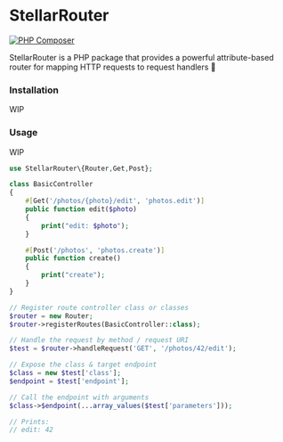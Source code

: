 # StellarRouter
[![PHP Composer](https://github.com/libra-php/stellar-router/actions/workflows/php.yml/badge.svg?branch=main)](https://github.com/libra-php/stellar-router/actions/workflows/php.yml)

StellarRouter is a PHP package that provides a powerful attribute-based router for mapping HTTP requests to request handlers 🚀


### Installation

WIP


### Usage

WIP

```php
use StellarRouter\{Router,Get,Post};

class BasicController
{
    #[Get('/photos/{photo}/edit', 'photos.edit')]
    public function edit($photo) 
    {
        print("edit: $photo");
    }

    #[Post('/photos', 'photos.create')]
    public function create() 
    {
        print("create");
    }
}

// Register route controller class or classes
$router = new Router;
$router->registerRoutes(BasicController::class);

// Handle the request by method / request URI
$test = $router->handleRequest('GET', '/photos/42/edit');

// Expose the class & target endpoint
$class = new $test['class'];
$endpoint = $test['endpoint'];

// Call the endpoint with arguments
$class->$endpoint(...array_values($test['parameters']));

// Prints:
// edit: 42
```
